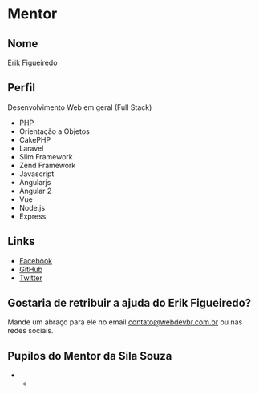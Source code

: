 # Mentor

## Nome

Erik Figueiredo

## Perfil

Desenvolvimento Web em geral (Full Stack)

* PHP
* Orientação a Objetos
* CakePHP
* Laravel
* Slim Framework
* Zend Framework
* Javascript
* Angularjs
* Angular 2
* Vue
* Node.js
* Express

## Links

* [Facebook](https://www.facebook.com/erikfigueiredods)
* [GitHub](https://github.com/erikfig)
* [Twitter](https://twitter.com/erikfig)

## Gostaria de retribuir a ajuda do Erik Figueiredo?

Mande um abraço para ele no email contato@webdevbr.com.br ou nas redes sociais.

## Pupilos do Mentor da Sila Souza

* -
